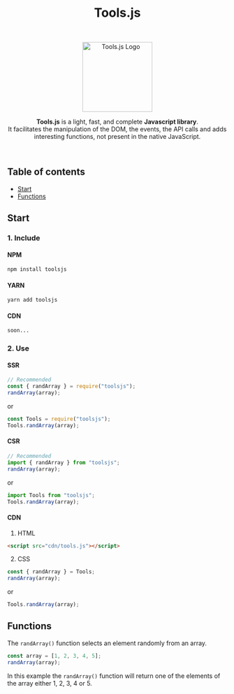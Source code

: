 <h1 align="center">Tools.js</h1>

<br>

<p align="center">
  <a href="#">
    <img src="https://elliot-sutton.com/src/img/tools.js.png" alt="Tools.js Logo" width="160">
  </a>
</p>

<p align="center">
  <strong>Tools.js</strong> is a light, fast, and complete <strong>Javascript library</strong>.
  <br>
  It facilitates the manipulation of the DOM, the events, the API calls and adds interesting functions, not present in the native JavaScript.
</p>

<br>

## Table of contents

- [Start](#start)
- [Functions](#functions)

## Start

### 1. Include

#### NPM

```sh
npm install toolsjs
```

#### YARN

```sh
yarn add toolsjs
```

#### CDN

```sh
soon...
```

### 2. Use

#### SSR

```js
// Recommended
const { randArray } = require("toolsjs");
randArray(array);
```

or

```js
const Tools = require("toolsjs");
Tools.randArray(array);
```

#### CSR

```js
// Recommended
import { randArray } from "toolsjs";
randArray(array);
```

or

```js
import Tools from "toolsjs";
Tools.randArray(array);
```

#### CDN

1. HTML

```html
<script src="cdn/tools.js"></script>
```

2. CSS

```js
const { randArray } = Tools;
randArray(array);
```

or

```js
Tools.randArray(array);
```

## Functions

The `randArray()` function selects an element randomly from an array.

```js
const array = [1, 2, 3, 4, 5];
randArray(array);
```

In this example the `randArray()` function will return one of the elements of the array either 1, 2, 3, 4 or 5.

